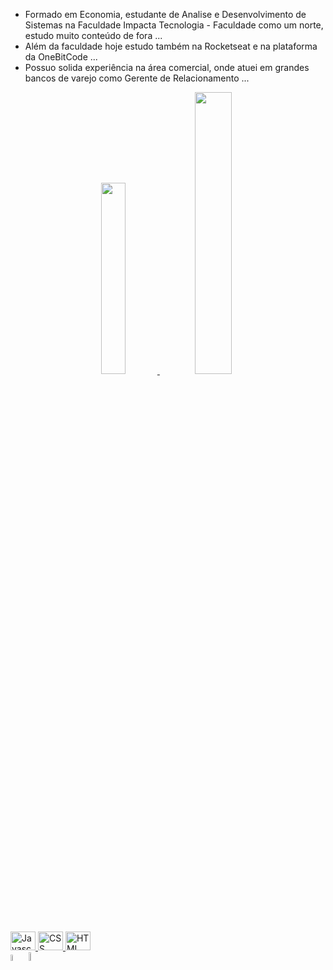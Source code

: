 
- Formado em Economia, estudante de Analise e Desenvolvimento de Sistemas na Faculdade Impacta Tecnologia - Faculdade como um norte, estudo muito conteúdo de fora ...
-  Além da faculdade hoje estudo também na Rocketseat e na plataforma da OneBitCode ...
-  Possuo solida experiência na área comercial, onde atuei em grandes bancos de varejo como Gerente de Relacionamento ...


 <div align="center">
<a href="https://www.linkedin.com/in/guilhermeeconbastos/">
<img width="28%" src="https://github-readme-stats.vercel.app/api?username=PerozinBastos&show_icons=true&theme=dark&include_all_commits=true&count_private=true"/>
<img width="34%" src="https://github-readme-stats.vercel.app/api/top-langs/?username=PerozinBastos&layout=compact&langs_count=7&theme=dark"/>
 </div>

 <div style="display: inline_block"><br>
<img margin:"40px" alt="Javascript" height="30" width="40" src="https://cdn.jsdelivr.net/gh/devicons/devicon/icons/javascript/javascript-original.svg">
<img margin:"40px" alt="CSS" height="30" width="40" src="https://cdn.jsdelivr.net/gh/devicons/devicon/icons/css3/css3-original-wordmark.svg">
<img margin:"40px" alt="HTML" height="30" width="40" src="https://cdn.jsdelivr.net/gh/devicons/devicon/icons/html5/html5-original-wordmark.svg">
<!--<img margin:"40px" alt="NodeJs" height="30" width="40" src="https://cdn.jsdelivr.net/gh/devicons/devicon/icons/nodejs/nodejs-original-wordmark.svg">-->
 </div>
  
  <div> 
<a href = "mailto:bastos.guilherme@uol.com.br"><img src="https://img.shields.io/badge/-Gmail-%23333?style=for-the-badge&logo=gmail&logoColor=white" target="_blank" width="5%"></a>
<a href="https://www.linkedin.com/in/guilhermeeconbastos/" target="_blank"><img src="https://img.shields.io/badge/-LinkedIn-%230077B5?style=for-the-badge&logo=linkedin&logoColor=white" target="_blank" width="6%"></a> 
 </div>

